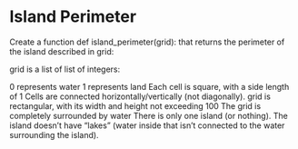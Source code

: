 # Island Perimeter

Create a function def island_perimeter(grid): that returns the perimeter of the island described in grid:

grid is a list of list of integers:

0 represents water
1 represents land
Each cell is square, with a side length of 1
Cells are connected horizontally/vertically (not diagonally). grid is rectangular, with its width and height not exceeding 100
The grid is completely surrounded by water
There is only one island (or nothing).
The island doesn’t have “lakes” (water inside that isn’t connected to the water surrounding the island).
